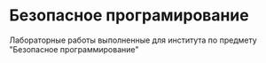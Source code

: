# Безопасное програмирование
Лабораторные работы выполненные для института по предмету "Безопасное программирование" 
